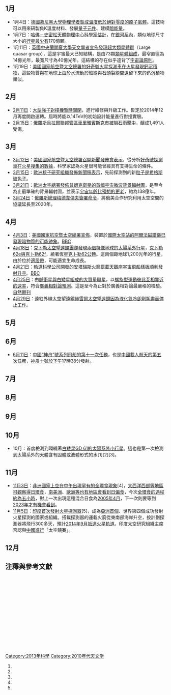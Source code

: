 ## 1月

  - 1月4日：[德國](https://zh.wikipedia.org/wiki/德國 "wikilink")[慕尼黑大學物理學者製成溫度低於](https://zh.wikipedia.org/wiki/慕尼黑大學 "wikilink")[絕對零度的原子氣體](https://zh.wikipedia.org/wiki/絕對零度 "wikilink")。這技術可以用來研製負K溫度材料、發展[量子元件](../Page/量子.md "wikilink")、建模[暗能量](../Page/暗能量.md "wikilink")。
  - 1月7日：[哈佛－史密松天體物理中心科學家估計](https://zh.wikipedia.org/wiki/哈佛－史密松天體物理中心 "wikilink")，在[銀河系內](https://zh.wikipedia.org/wiki/銀河系 "wikilink")，類似地球尺寸大小的[行星最少有](../Page/行星.md "wikilink")170億顆。
  - 1月11日：[英國](https://zh.wikipedia.org/wiki/英國 "wikilink")[中央蘭開夏大學天文學者宣佈發現](https://zh.wikipedia.org/wiki/中央蘭開夏大學 "wikilink")[超大類星體群](../Page/超大類星體群.md "wikilink")（Large
    quasar
    group），這是宇宙最大已知結構，是由73顆[類星體組成](https://zh.wikipedia.org/wiki/類星體 "wikilink")，最窄直徑為14億光年，最寬尺寸為40億光年。這結構的存在似乎違背了[宇宙論原則](../Page/宇宙論原則.md "wikilink")。
  - 1月19日：[美國](https://zh.wikipedia.org/wiki/美國 "wikilink")[國家航空暨太空總署的](https://zh.wikipedia.org/wiki/國家航空暨太空總署 "wikilink")[好奇號火星探測車在](../Page/好奇號.md "wikilink")[火星發現](../Page/火星.md "wikilink")[鈣沉積物](https://zh.wikipedia.org/wiki/鈣 "wikilink")，這些物質與在地球上由於水流動於細縫與石頭裂縫間遺留下來的鈣沉積物類似。

## 2月

  - [2月11日](../Page/2月11日.md "wikilink")：[大型強子對撞機暫時關閉](../Page/大型強子對撞機.md "wikilink")，進行維修與升級工作。暫定於2014年12月再度開啟運轉。屆時將能以14TeV的初始設計能量進行對撞實驗。
  - [2月15日](../Page/2月15日.md "wikilink")：[俄羅斯](https://zh.wikipedia.org/wiki/俄羅斯 "wikilink")[烏拉爾聯邦管區](https://zh.wikipedia.org/wiki/烏拉爾聯邦管區 "wikilink")[車里雅賓斯克市被](https://zh.wikipedia.org/wiki/車里雅賓斯克市 "wikilink")[隕石雨擊中](https://zh.wikipedia.org/wiki/2013年俄羅斯烏拉爾隕石雨 "wikilink")，釀成1,491人受傷。

## 3月

  - [3月12日](../Page/3月12日.md "wikilink")：[美國國家航空暨太空總署召開新聞發佈會表示](https://zh.wikipedia.org/wiki/美國國家航空暨太空總署 "wikilink")，從分析[好奇號探測車在](../Page/好奇號.md "wikilink")[火星搜集的數據](../Page/火星.md "wikilink")，科學家認為火星很可能曾經具有支持生命的條件。
  - [3月15日](../Page/3月15日.md "wikilink")：[歐洲核子研究組織發佈新聞稿表示](../Page/歐洲核子研究組織.md "wikilink")，先前探測到的新[粒子是](https://zh.wikipedia.org/wiki/粒子 "wikilink")[希格斯玻色子](../Page/希格斯玻色子.md "wikilink")。
  - [3月21日](../Page/3月21日.md "wikilink")：[歐洲太空總署發佈](https://zh.wikipedia.org/wiki/歐洲太空總署 "wikilink")[普朗克衛星的首幅](https://zh.wikipedia.org/wiki/普朗克衛星 "wikilink")[宇宙微波背景輻射圖](https://zh.wikipedia.org/wiki/宇宙微波背景輻射 "wikilink")，是至今為止最準確的背景輻射圖，並表示[宇宙年齡比預想的更老](https://zh.wikipedia.org/wiki/宇宙年齡 "wikilink")，約為138億年。
  - [3月24日](../Page/3月24日.md "wikilink")：[俄羅斯總理](https://zh.wikipedia.org/wiki/俄羅斯總理 "wikilink")[梅德韋傑夫簽署命令](https://zh.wikipedia.org/wiki/梅德韋傑夫 "wikilink")，將俄美合作研究利用太空空間的協議延長至2020年。

## 4月

  - [4月3日](../Page/4月3日.md "wikilink")：[美國](https://zh.wikipedia.org/wiki/美國 "wikilink")[國家航空暨太空總署宣佈](https://zh.wikipedia.org/wiki/國家航空暨太空總署 "wikilink")，裝置於[國際太空站的](https://zh.wikipedia.org/wiki/國際太空站 "wikilink")[阿爾法磁譜儀已發現](https://zh.wikipedia.org/wiki/阿爾法磁譜儀 "wikilink")[暗物質的可能跡象](https://zh.wikipedia.org/wiki/暗物質 "wikilink")。[BBC](http://www.bbc.co.uk/news/science-environment-22016504)
  - [4月18日](../Page/4月18日.md "wikilink")：[克卜勒太空望遠鏡團隊發現兩個特像地球的](../Page/克卜勒太空望遠鏡.md "wikilink")[太陽系外行星](../Page/太陽系外行星.md "wikilink")，[克卜勒62e與](../Page/克卜勒62e.md "wikilink")[克卜勒62f](../Page/克卜勒62f.md "wikilink")，繞著恆星[克卜勒62公轉](../Page/克卜勒62.md "wikilink")。這兩個距地球1,200光年的行星，由於位於[適居帶](https://zh.wikipedia.org/wiki/適居帶 "wikilink")，可能適宜生命成長。
  - [4月21日](../Page/4月21日.md "wikilink")：[軌道科學公司開發的](../Page/軌道科學公司.md "wikilink")[安塔瑞斯火箭搭載](https://zh.wikipedia.org/wiki/安塔瑞斯火箭 "wikilink")[天鵝座宇宙飛船](https://zh.wikipedia.org/wiki/天鵝座宇宙飛船 "wikilink")[樣板順利發射升空](../Page/天鵝座質量模擬器.md "wikilink")。[BBC](http://www.bbc.co.uk/news/science-environment-22193330)
  - [4月25日](../Page/4月25日.md "wikilink")：由[脈衝星與](https://zh.wikipedia.org/wiki/脈衝星 "wikilink")[白矮星組成的大質量](../Page/白矮星.md "wikilink")[聯星](../Page/聯星.md "wikilink")，以[螺旋型運動彼此互相靠近的速率](https://zh.wikipedia.org/wiki/螺旋 "wikilink")，符合[廣義相對論預測](../Page/廣義相對論.md "wikilink")。這是至今為止對於廣義相對論最嚴格的檢驗。[自然期刊](http://www.nature.com/news/massive-double-star-is-latest-test-for-einstein-s-gravity-theory-1.12880#/b1)
  - [4月29日](../Page/4月29日.md "wikilink")：遠紅外線太空望遠鏡[赫雪爾太空望遠鏡因為](../Page/赫雪爾太空望遠鏡.md "wikilink")[液化氦冷卻劑耗盡而停止工作](https://zh.wikipedia.org/wiki/液化氦 "wikilink")。

## 5月

## 6月

  - [6月11日](../Page/6月11日.md "wikilink")：[中國](https://zh.wikipedia.org/wiki/中華人民共和國 "wikilink")[“神舟”號系列飛船的第十一次任務](../Page/神舟飛船.md "wikilink")，也是[中國載人航天的第五次任務](https://zh.wikipedia.org/wiki/中國載人航天工程 "wikilink")，[神舟十號於下午](https://zh.wikipedia.org/wiki/神舟十號 "wikilink")17時38分發射。

## 7月

## 8月

## 9月

## 10月

  - 10月：首度檢測到環繞著[白矮星](../Page/白矮星.md "wikilink")[GD
    61的太陽系外小行星](../Page/GD_61.md "wikilink")。這也是第一次檢測到太陽系外的天體含有固體或液體形式的水\[1\]\[2\]\[3\]。

## 11月

  - [11月3日](../Page/11月3日.md "wikilink")：[非洲國家上空在中午出現](../Page/非洲.md "wikilink")[罕有的全環食現象](../Page/2013年11月3日日食.md "wikilink")\[4\]，[大西洋西部等地區可觀察得](../Page/大西洋.md "wikilink")[日環食](https://zh.wikipedia.org/wiki/日環食 "wikilink")，[南美洲](../Page/南美洲.md "wikilink")、[歐洲等也有地區會看到](https://zh.wikipedia.org/wiki/歐洲 "wikilink")[日偏食](https://zh.wikipedia.org/wiki/日偏食 "wikilink")，今次[全環食的過程約為五小時](https://zh.wikipedia.org/wiki/全環食 "wikilink")，對上一次出現這種混合日食為[2005年](../Page/2005年.md "wikilink")[4月](../Page/4月.md "wikilink")，下一次則要等到[2023年才有機會看到](https://zh.wikipedia.org/wiki/2023年 "wikilink")。
  - [11月5日](../Page/11月5日.md "wikilink")：[印度首次發射](../Page/印度.md "wikilink")[火星探測器](../Page/火星.md "wikilink")\[5\]，成為[亞洲首個](https://zh.wikipedia.org/wiki/亞洲 "wikilink")、世界第四個成功發射火星探測的國家或組織。搭載探測器的運載火箭從東南部海岸升空，按計劃探測器將飛行300多天，預計[2014年](../Page/2014年.md "wikilink")[9月抵達火星軌道](../Page/9月.md "wikilink")。印度太空研究組織主席否認與[中國進行](../Page/中國.md "wikilink")「太空競賽」。

## 12月

## 注釋與參考文獻

<div class="references-small" style="height: 220px; overflow: auto; padding: 3px">

</div>

[Category:2013年科學](https://zh.wikipedia.org/wiki/Category:2013年科學 "wikilink")
[Category:2010年代天文学](https://zh.wikipedia.org/wiki/Category:2010年代天文学 "wikilink")

1.
2.
3.
4.
5.